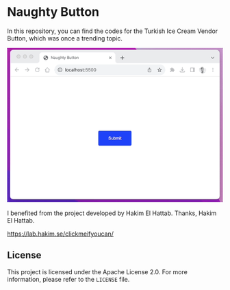 # Naughty Button

In this repository, you can find the codes for the Turkish Ice Cream Vendor Button, which was once a trending topic.

![screen record](ss.gif)

I benefited from the project developed by Hakim El Hattab. Thanks, Hakim El Hattab.

https://lab.hakim.se/clickmeifyoucan/

## License

This project is licensed under the Apache License 2.0. For more information, please refer to the `LICENSE` file.
